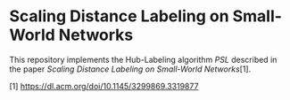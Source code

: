 # Scaling Distance Labeling on Small-World Networks

This repository implements the Hub-Labeling algorithm _PSL_ described in the paper _Scaling Distance Labeling on Small-World Networks_[1].

[1] https://dl.acm.org/doi/10.1145/3299869.3319877
